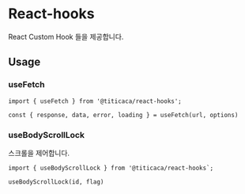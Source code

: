 # React-hooks

React Custom Hook 들을 제공합니다.

## Usage

### useFetch

```
import { useFetch } from '@titicaca/react-hooks';

const { response, data, error, loading } = useFetch(url, options)
```

### useBodyScrollLock

스크롤을 제어합니다.

```
import { useBodyScrollLock } from '@titicaca/react-hooks`;

useBodyScrollLock(id, flag)
```

